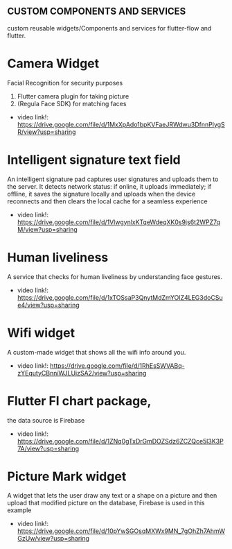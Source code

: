## CUSTOM COMPONENTS AND SERVICES

  custom reusable widgets/Components and services for flutter-flow and flutter.

  # Camera Widget
  Facial Recognition for security purposes
  1. Flutter camera plugin for taking picture
  2. (Regula Face SDK) for matching faces
  - video link!: https://drive.google.com/file/d/1MxXpAdo1bpKVFaeJRWdwu3DfnnPlygSR/view?usp=sharing
     
  # Intelligent signature text field
  An intelligent signature pad captures user signatures and uploads them to the server. It detects network status: if online, it uploads immediately; if offline, it saves the signature locally and uploads when 
  the device reconnects and then clears the local cache for a seamless experience
  - video link!: https://drive.google.com/file/d/1VlwgynlxKTqeWdeqXK0s9js6t2WPZ7qM/view?usp=sharing

  # Human liveliness
  A service that checks for human liveliness by understanding face gestures.
  - video link!: https://drive.google.com/file/d/1xTOSsaP3QnytMdZmYOlZ4LEG3doCSue4/view?usp=sharing

  # Wifi widget
  A custom-made widget that shows all the wifi info around you.
  - video link!: https://drive.google.com/file/d/1RhEsSWVABq-zYEqutyCBnniWJLUizSA2/view?usp=sharing

  # Flutter Fl chart package, 
   the data source is Firebase
  - video link!: https://drive.google.com/file/d/1ZNq0gTxDrGmDOZSdz6ZCZQce5l3K3P7A/view?usp=sharing

  # Picture Mark widget
  A widget that lets the user draw any text or a shape on a picture and then upload that modified picture on the database, Firebase is used in this example
  - video link!: https://drive.google.com/file/d/10pYwSGOsqMXWx9MN_7gOhZh7AhmWGzUw/view?usp=sharing 

